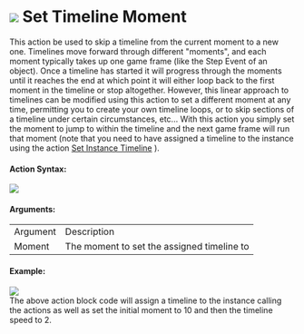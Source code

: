 #  ![](https://gms.magecorn.com/Manual/assets/Images/Scripting_Reference/Drag_And_Drop/Reference/Timelines/i_Timelines_Set_Timeline_Moment.png) Set Timeline Moment

This action be used to skip a timeline from the current moment to a new
one. Timelines move forward through different "moments", and each moment
typically takes up one game frame (like the Step Event of an object).
Once a timeline has started it will progress through the moments until
it reaches the end at which point it will either loop back to the first
moment in the timeline or stop altogether. However, this linear approach
to timelines can be modified using this action to set a different moment
at any time, permitting you to create your own timeline loops, or to
skip sections of a timeline under certain circumstances, etc... With
this action you simply set the moment to jump to within the timeline and
the next game frame will run that moment (note that you need to have
assigned a timeline to the instance using the action [Set Instance
Timeline](Set_Instance_Timeline) ).

#### Action Syntax:

  
![](https://gms.magecorn.com/Manual/assets/Images/Scripting_Reference/Drag_And_Drop/Reference/Timelines/a_Timelines_Set_Timeline_Moment.png)  

#### Arguments:

|          |                                            |
|----------|--------------------------------------------|
| Argument | Description                                |
| Moment   | The moment to set the assigned timeline to |

#### Example:

  
![](https://gms.magecorn.com/Manual/assets/Images/Scripting_Reference/Drag_And_Drop/Reference/Timelines/e_Timelines_Set_Instance_Timeline.png)  
The above action block code will assign a timeline to the instance
calling the actions as well as set the initial moment to 10 and then the
timeline speed to 2.
